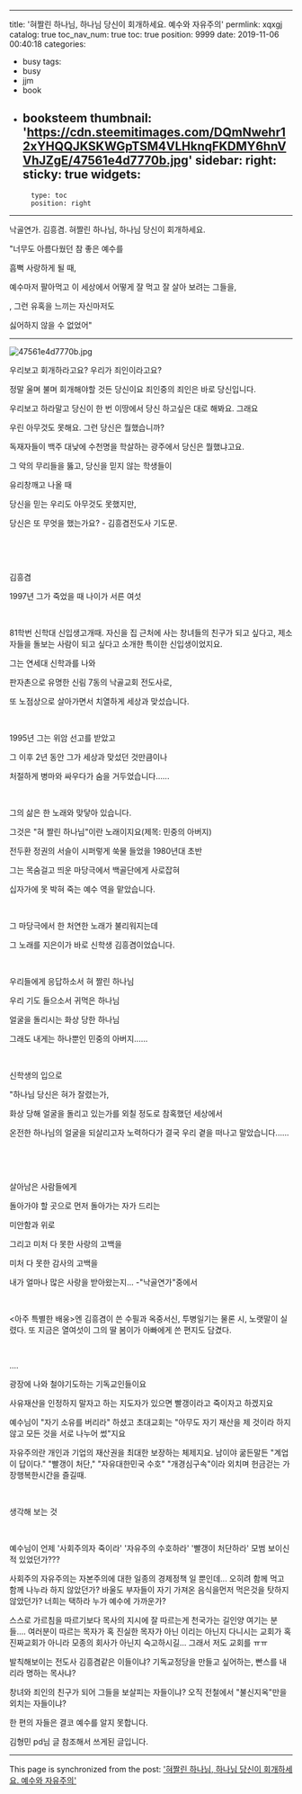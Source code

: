 
---
title: '혀짤린 하나님, 하나님 당신이 회개하세요. 예수와 자유주의'
permlink: xqxgj
catalog: true
toc_nav_num: true
toc: true
position: 9999
date: 2019-11-06 00:40:18
categories:
- busy
tags:
- busy
- jjm
- book
- booksteem
thumbnail: 'https://cdn.steemitimages.com/DQmNwehr12xYHQQJKSKWGpTSM4VLHknqFKDMY6hnVVhJZgE/47561e4d7770b.jpg'
sidebar:
    right:
        sticky: true
widgets:
    -
        type: toc
        position: right
---


낙골연가. 김흥겸. 혀짤린 하나님, 하나님 당신이 회개하세요.



"너무도 아름다웠던 참 좋은 예수를 

흠뻑 사랑하게 될 때,

 예수마저 팔아먹고 이 세상에서 어떻게 잘 먹고 잘 살아 보려는 그들을,

, 그런 유혹을 느끼는 자신마저도 

싫어하지 않을 수 없었어"

---

​![47561e4d7770b.jpg](https://cdn.steemitimages.com/DQmNwehr12xYHQQJKSKWGpTSM4VLHknqFKDMY6hnVVhJZgE/47561e4d7770b.jpg)

우리보고 회개하라고요? 우리가 죄인이라고요?

정말 울며 불며 회개해야할 것든 당신이요 죄인중의 죄인은 바로 당신입니다. 

우리보고 하라말고 당신이 한 번 이땅에서 당신 하고싶은 대로 해봐요. 그래요

우린 아무것도 못해요. 그런 당신은 뭘했습니까?

독재자들이 백주 대낮에 수천명을 학살하는 광주에서 당신은 뭘했냐고요. 

그 악의 무리들을 뚫고, 당신을 믿지 않는 학생들이 

유리창깨고 나올 때

당신을 믿는 우리도 아무것도 못했지만,

당신은 또 무엇을 했는가요? - 김흥겸전도사 기도문.  

​

​
​

김흥겸

1997년 그가 죽었을 때 나이가 서른 여섯

​

81학번 신학대 신입생고개때. 자신을 집 근처에 사는 창녀들의 친구가 되고 싶다고, 제소자들을 돌보는 사람이 되고 싶다고 소개한 특이한 신입생이었지요. 

그는 연세대 신학과를 나와 

판자촌으로 유명한 신림 7동의 낙골교회 전도사로, 

또 노점상으로 살아가면서 치열하게 세상과 맞섰습니다. 

​

1995년 그는 위암 선고를 받았고 

그 이후 2년 동안 그가 세상과 맞섰던 것만큼이나 

처절하게 병마와 싸우다가 숨을 거두었습니다...... 

​

그의 삶은 한 노래와 맞닿아 있습니다. 

그것은 "혀 짤린 하나님"이란 노래이지요(제목: 민중의 아버지)

전두환 정권의 서슬이 시퍼렇게 쑥물 들었을 1980년대 초반 

그는 목숨걸고 띄운 마당극에서 백골단에게 사로잡혀 

십자가에 못 박혀 죽는 예수 역을 맡았습니다. 

​

그 마당극에서 한 처연한 노래가 불리워지는데 

그 노래를 지은이가 바로 신학생 김흥겸이었습니다. 

​

우리들에게 응답하소서 혀 짤린 하나님 

우리 기도 들으소서 귀먹은 하나님 

얼굴을 돌리시는 화상 당한 하나님 

그래도 내게는 하나뿐인 민중의 아버지...... 

​

신학생의 입으로 

"하나님 당신은 혀가 잘렸는가, 

화상 당해 얼굴을 돌리고 있는가를 외칠 정도로 참혹했던 세상에서

온전한 하나님의 얼굴을 되살리고자 노력하다가 결국 우리 곁을 떠나고 말았습니다...... 

​

​

살아남은 사람들에게 

돌아가야 할 곳으로 먼저 돌아가는 자가 드리는 

미안함과 위로 

그리고 미처 다 못한 사랑의 고백을 

미처 다 못한 감사의 고백을 

내가 얼마나 많은 사랑을 받아왔는지... -"낙골연가"중에서

 

​

<아주 특별한 배웅>엔 김흥겸이 쓴 수필과 옥중서신, 투병일기는 물론 시, 노랫말이 실렸다. 또 지금은 열여섯이 그의 딸 봄이가 아빠에게 쓴 편지도 담겼다.

​

 ....

광장에 나와 철야기도하는 기독교인들이요

사유재산을 인정하지 말자고 하는 지도자가 있으면 
빨갱이라고 죽이자고 하겠지요

예수님이  "자기 소유를 버리라" 하셨고 
초대교회는
 "아무도 자기 재산을 제 것이라 하지 않고 모든 것을 서로 나누어 썼"지요

자유주의란 개인과 기업의 재산권을  최대한 보장하는 체제지요. 남이야 굶든말든
"계업이 답이다."
"빨갱이 처단,"
"자유대한민국 수호"
"개경심구속"이라  외치며 
헌금걷는 가장행복한시간을 즐길때.

​

생각해 보는 것

​

예수님이 언제 
'사회주의자 죽이라'
'자유주의  수호하라'
'빨갱이 처단하라' 모범 보이신적 있었던가???

사회주의 자유주의는 자본주의에 대한 일종의 경제정책 일 뿐인데...
​
오히려 함께 먹고 함께 나누라 하지 않았던가?
바울도 부자들이 자기 가져온 음식을먼저 먹은것을 탓하지 않았던가?
너희는 택하라 누가 예수에 가까운가?

스스로 가르침을 따르기보다 목사의 지시에 잘 따르는게 천국가는 길인양 여기는 분들....
여러분이 따르는 목자가 혹 진실한 목자가 아닌  이리는 아닌지
다니시는 교회가 혹 진짜교회가 아니라 모종의 회사가 아닌지
숙고하시길...    그래서 저도 교회를 ㅠㅠ
​

발칙해보이는 전도사 김흥겸같은 이들이냐? 기독교정당을 만들고 싶어하는, 빤스를 내리라 명하는 목사냐?

창녀와 죄인의 친구가 되어 그들을 보살피는 자들이냐?  오직 전철에서 "불신지옥"만을 외치는 자들이냐?

한 편의 자들은 결코 예수를 알지 못합니다.






김형민 pd님 글 참조해서  쓰게된 글입니다.

- - -

This page is synchronized from the post: ['혀짤린 하나님, 하나님 당신이 회개하세요. 예수와 자유주의'](https://steemit.com/@raah/xqxgj)
